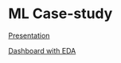 # ML Case-study

[Presentation](https://www.canva.com/design/DAGqbHZBJG8/lnsc07skOU8X2zIusWBp0g/edit?utm_content=DAGqbHZBJG8&utm_campaign=designshare&utm_medium=link2&utm_source=sharebutton)

[Dashboard with EDA](https://jakubjesiek.shinyapps.io/EDA_dashboard/)
